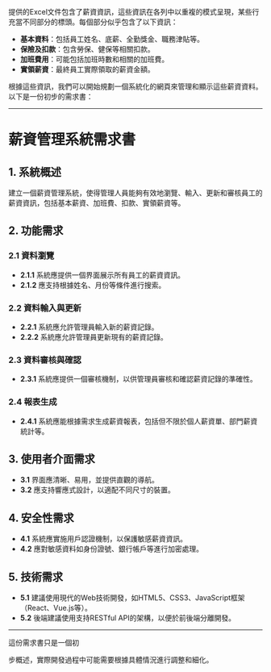 提供的Excel文件包含了薪資資訊，這些資訊在各列中以重複的模式呈現，某些行充當不同部分的標頭。每個部分似乎包含了以下資訊：

- **基本資料**：包括員工姓名、底薪、全勤獎金、職務津貼等。
- **保險及扣款**：包含勞保、健保等相關扣款。
- **加班費用**：可能包括加班時數和相關的加班費。
- **實領薪資**：最終員工實際領取的薪資金額。

根據這些資訊，我們可以開始規劃一個系統化的網頁來管理和顯示這些薪資資料。以下是一份初步的需求書：

---

# 薪資管理系統需求書

## 1. 系統概述
建立一個薪資管理系統，使得管理人員能夠有效地瀏覽、輸入、更新和審核員工的薪資資訊，包括基本薪資、加班費、扣款、實領薪資等。

## 2. 功能需求

### 2.1 資料瀏覽
- **2.1.1** 系統應提供一個界面展示所有員工的薪資資訊。
- **2.1.2** 應支持根據姓名、月份等條件進行搜索。

### 2.2 資料輸入與更新
- **2.2.1** 系統應允許管理員輸入新的薪資記錄。
- **2.2.2** 系統應允許管理員更新現有的薪資記錄。

### 2.3 資料審核與確認
- **2.3.1** 系統應提供一個審核機制，以供管理員審核和確認薪資記錄的準確性。

### 2.4 報表生成
- **2.4.1** 系統應能根據需求生成薪資報表，包括但不限於個人薪資單、部門薪資統計等。

## 3. 使用者介面需求
- **3.1** 界面應清晰、易用，並提供直觀的導航。
- **3.2** 應支持響應式設計，以適配不同尺寸的裝置。

## 4. 安全性需求
- **4.1** 系統應實施用戶認證機制，以保護敏感薪資資訊。
- **4.2** 應對敏感資料如身份證號、銀行帳戶等進行加密處理。

## 5. 技術需求
- **5.1** 建議使用現代的Web技術開發，如HTML5、CSS3、JavaScript框架（React、Vue.js等）。
- **5.2** 後端建議使用支持RESTful API的架構，以便於前後端分離開發。

---

這份需求書只是一個初

步概述，實際開發過程中可能需要根據具體情況進行調整和細化。